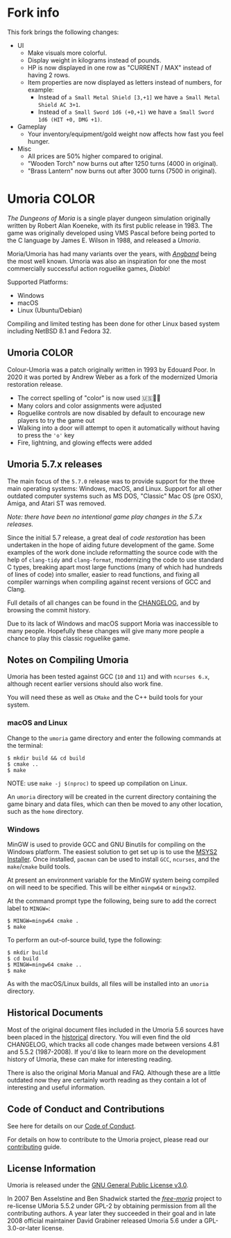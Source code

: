 # Fork info

This fork brings the following changes:
- UI
    - Make visuals more colorful.
    - Display weight in kilograms instead of pounds.
    - HP is now displayed in one row as "CURRENT / MAX" instead of having 2 rows.
    - Item properties are now displayed as letters instead of numbers, for example:
        - Instead of `a Small Metal Shield [3,+1]` we have `a Small Metal Shield AC 3+1`.
        - Instead of `a Small Sword 1d6 (+0,+1)` we have `a Small Sword 1d6 (HIT +0, DMG +1)`.
- Gameplay
    - Your inventory/equipment/gold weight now affects how fast you feel hunger.
- Misc
    - All prices are 50% higher compared to original.
    - "Wooden Torch" now burns out after 1250 turns (4000 in original).
    - "Brass Lantern" now burns out after 3000 turns (7500 in original).

# Umoria COLOR

_The Dungeons of Moria_ is a single player dungeon simulation originally
written by Robert Alan Koeneke, with its first public release in 1983.
The game was originally developed using VMS Pascal before being ported to the
C language by James E. Wilson in 1988, and released a _Umoria_.

Moria/Umoria has had many variants over the years, with [_Angband_](http://rephial.org/)
being the most well known. Umoria was also an inspiration for one the most
commercially successful action roguelike games, _Diablo_!

Supported Platforms:

  - Windows
  - macOS
  - Linux (Ubuntu/Debian)

Compiling and limited testing has been done for other Linux based system
including NetBSD 8.1 and Fedora 32.


## Umoria COLOR

Colour-Umoria was a patch originally written in 1993 by Edouard Poor. In 2020
it was ported by Andrew Weber as a fork of the modernized Umoria restoration
release.

* The correct spelling of "color" is now used 🇺🇸🦅🗽
* Many colors and color assignments were adjusted
* Roguelike controls are now disabled by default to encourage new players to try the game out
* Walking into a door will attempt to open it automatically without having to press the `'o'` key
* Fire, lightning, and glowing effects were added

## Umoria 5.7.x releases

The main focus of the `5.7.0` release was to provide support for the three
main operating systems: Windows, macOS, and Linux. Support for all other
outdated computer systems such as MS DOS, "Classic" Mac OS (pre OSX), Amiga,
and Atari ST was removed.

_Note: there have been no intentional game play changes in the 5.7.x releases._

Since the initial 5.7 release, a great deal of _code restoration_ has been
undertaken in the hope of aiding future development of the game. Some examples
of the work done include reformatting the source code with the help of
`clang-tidy` and `clang-format`, modernizing the code to use standard C types,
breaking apart most large functions (many of which had hundreds of lines of code)
into smaller, easier to read functions, and fixing all compiler warnings when
compiling against recent versions of GCC and Clang.

Full details of all changes can be found in the [CHANGELOG](CHANGELOG.md), and
by browsing the commit history.

Due to its lack of Windows and macOS support Moria was inaccessible to many
people. Hopefully these changes will give many more people a chance to play
this classic roguelike game.


## Notes on Compiling Umoria

Umoria has been tested against GCC (`10` and `11`) and with `ncurses 6.x`,
although recent earlier versions should also work fine.

You will need these as well as `CMake` and the C++ build tools for your system.


### macOS and Linux

Change to the `umoria` game directory and enter the following commands at the
terminal:

    $ mkdir build && cd build
    $ cmake ..
    $ make

NOTE: use `make -j $(nproc)` to speed up compilation on Linux.

An `umoria` directory will be created in the current directory containing the
game binary and data files, which can then be moved to any other location, such
as the `home` directory.


### Windows

MinGW is used to provide GCC and GNU Binutils for compiling on the Windows platform.
The easiest solution to get set up is to use the [MSYS2 Installer](http://msys2.github.io/).
Once installed, `pacman` can be used to install `GCC`, `ncurses`, and the
`make`/`cmake` build tools.

At present an environment variable for the MinGW system being compiled on will
need to be specified. This will be either `mingw64` or `mingw32`.

At the command prompt type the following, being sure to add the correct label
to `MINGW=`:

    $ MINGW=mingw64 cmake .
    $ make

To perform an out-of-source build, type the following:

    $ mkdir build
    $ cd build
    $ MINGW=mingw64 cmake ..
    $ make

As with the macOS/Linux builds, all files will be installed into an `umoria` directory.


## Historical Documents

Most of the original document files included in the Umoria 5.6 sources have
been placed in the [historical](historical) directory. You will even find the
old CHANGELOG, which tracks all code changes made between versions 4.81 and
5.5.2 (1987-2008). If you'd like to learn more on the development history of
Umoria, these can make for interesting reading.

There is also the original Moria Manual and FAQ. Although these are a little
outdated now they are certainly worth reading as they contain a lot of
interesting and useful information.


## Code of Conduct and Contributions

See here for details on our [Code of Conduct](CODE_OF_CONDUCT.md).

For details on how to contribute to the Umoria project, please read our
[contributing](CONTRIBUTING.md) guide.


## License Information

Umoria is released under the [GNU General Public License v3.0](LICENSE).

In 2007 Ben Asselstine and Ben Shadwick started the
[_free-moria_](http://free-moria.sourceforge.net/) project to re-license
UMoria 5.5.2 under GPL-2 by obtaining permission from all the contributing
authors. A year later they succeeded in their goal and in late 2008 official
maintainer David Grabiner released Umoria 5.6 under a GPL-3.0-or-later license.
